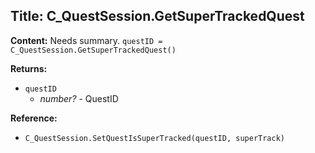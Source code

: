 ## Title: C_QuestSession.GetSuperTrackedQuest

**Content:**
Needs summary.
`questID = C_QuestSession.GetSuperTrackedQuest()`

**Returns:**
- `questID`
  - *number?* - QuestID

**Reference:**
- `C_QuestSession.SetQuestIsSuperTracked(questID, superTrack)`